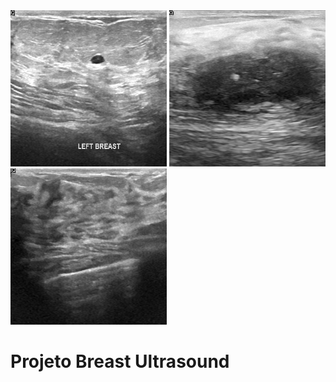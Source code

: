 <div>
  <img src="/Dataset_BUSI_with_GT/benign/benign (1).png"         alt="Benign"     style="height: 250px; width:250px;" />
  <img src="/Dataset_BUSI_with_GT//malignant/malignant (1).png"  alt="Malignant"  style="height: 250px; width:250px;" />
  <img src="/Dataset_BUSI_with_GT/normal/normal (1).png"         alt="Normal"     style="height: 250px; width:250px;" />
  
</div>


# Projeto Breast Ultrasound 
